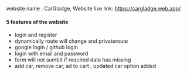 <!-- Here is the  -->
website name :  CarGladge,
Website live link: https://cargladge.web.app/


#### 5 features of the website 

* login and register
* dynamically route will change and privateroute
* google login / github login
* login with email and password
* form will not sumbit if required data has missing
* add car, remove car, ad to cart , updated car option added
